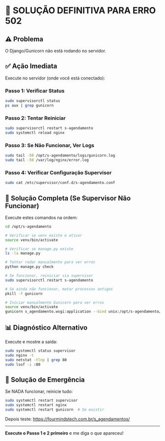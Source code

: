 # 🔧 SOLUÇÃO DEFINITIVA PARA ERRO 502

## ⚠️ Problema
O Django/Gunicorn não está rodando no servidor.

## ✅ Ação Imediata

Execute no servidor (onde você está conectado):

### Passo 1: Verificar Status
```bash
sudo supervisorctl status
ps aux | grep gunicorn
```

### Passo 2: Tentar Reiniciar
```bash
sudo supervisorctl restart s-agendamento
sudo systemctl reload nginx
```

### Passo 3: Se Não Funcionar, Ver Logs
```bash
sudo tail -50 /opt/s-agendamento/logs/gunicorn.log
sudo tail -50 /var/log/nginx/error.log
```

### Passo 4: Verificar Configuração Supervisor
```bash
sudo cat /etc/supervisor/conf.d/s-agendamento.conf
```

## 🎯 Solução Completa (Se Supervisor Não Funcionar)

Execute estes comandos na ordem:

```bash
cd /opt/s-agendamento

# Verificar se venv existe e ativar
source venv/bin/activate

# Verificar se manage.py existe
ls -la manage.py

# Tentar rodar manualmente para ver erros
python manage.py check

# Se funcionar, reiniciar via supervisor
sudo supervisorctl restart s-agendamento

# Se ainda não funcionar, matar processos antigos
pkill -f gunicorn

# Iniciar manualmente Gunicorn para ver erros
source venv/bin/activate
gunicorn s_agendamento.wsgi:application --bind unix:/opt/s-agendamento/s-agendamento.sock &
```

## 📊 Diagnóstico Alternativo

Execute e mostre a saída:
```bash
sudo systemctl status supervisor
sudo nginx -t
sudo netstat -tlnp | grep 80
sudo lsof -i :80
```

## 🔄 Solução de Emergência

Se NADA funcionar, reinicie tudo:

```bash
sudo systemctl restart supervisor
sudo systemctl restart nginx
sudo systemctl restart gunicorn  # Se existir
```

Depois teste: https://fourmindstech.com.br/s_agendamentos/

---

**Execute o Passo 1 e 2 primeiro** e me diga o que apareceu!


